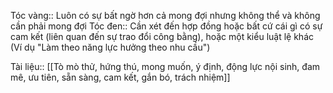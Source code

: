 Tóc vàng:: Luôn có sự bất ngờ hơn cả mong đợi nhưng không thể và không cần phải mong đợi 
Tóc đen:: Cần xét đến hợp đồng hoặc bất cứ cái gì có sự cam kết (liên quan đến sự trao đổi công bằng), hoặc một kiểu luật lệ khác (Ví dụ "Làm theo năng lực hưởng theo nhu cầu")

Tài liệu:: [[Tò mò thử, hứng thú, mong muốn, ý định, động lực nội sinh, đam mê, ưu tiên, sẵn sàng, cam kết, gắn bó, trách nhiệm]]